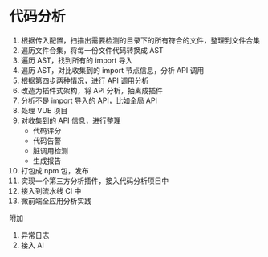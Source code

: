 # 代码分析

1. 根据传入配置，扫描出需要检测的目录下的所有符合的文件，整理到文件合集
2. 遍历文件合集，将每一份文件代码转换成 AST
3. 遍历 AST，找到所有的 import 导入
4. 遍历 AST，对比收集到的 import 节点信息，分析 API 调用
5. 根据第四步两种情况，进行 API 调用分析
6. 改造为插件式架构，将 API 分析，抽离成插件
7. 分析不是 import 导入的 API，比如全局 API
8. 处理 VUE 项目
9. 对收集到的 API 信息，进行整理
   - 代码评分
   - 代码告警
   - 脏调用检测
   - 生成报告
10. 打包成 npm 包，发布
11. 实现一个第三方分析插件，接入代码分析项目中
12. 接入到流水线 CI 中
13. 微前端全应用分析实践


附加

1. 异常日志
2. 接入 AI
